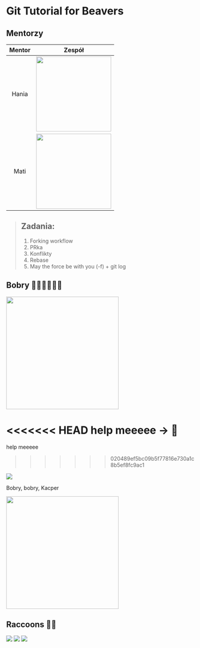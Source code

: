 # Git Tutorial for Beavers

## Mentorzy
|  Mentor  |                                                                                                                       Zespół                                                                                                                        |
|:--------:|:---------------------------------------------------------------------------------------------------------------------------------------------------------------------------------------------------------------------------------------------------:|
|  Hania   |                                                                                <img src="https://jackyzhen.github.io/rust-vs-go-slides/strongGopher.png" width="200">                                                                                | 
|   Mati   |      <img src="https://www.al.com/resizer/x0sDT9S7MVuLoZdAckv4GYrEay8=/1280x0/smart/advancelocal-adapter-image-uploads.s3.amazonaws.com/image.al.com/home/bama-media/width2048/img/entertainment_impact/photo/22643993-large.jpg" width="200">      |

>## Zadania:
>1. Forking workflow
>2. PRka
>3. Konflikty 
>4. Rebase 
>5. May the force be with you (-f) + git log

## Bobry 🦫🦫🦫🦫🦫🦫
<img src="https://i.gifer.com/IHh.gif" width="300">

<<<<<<< HEAD
help meeeee -> 🦫
=======


help meeeee
>>>>>>> 020489ef5bc09b5f77816e730a1c8b5ef8fc9ac1

![](https://www.wykop.pl/cdn/c3201142/comment_lxnsonPCJljMTN05VDVZHtwVxNRngeMs,w400.jpg)



Bobry, bobry, Kacper

<img src="https://upload.wikimedia.org/wikipedia/commons/6/6b/American_Beaver.jpg" width="300">


## **Raccoons 🦝🦝**
![](https://www.boredpanda.com/blog/wp-content/uploads/2022/04/raccoon-memes-instagram-624ae8c78c21d__700.jpg)
![](https://i.pinimg.com/736x/7c/14/ae/7c14ae9a7164c6db3ba85ef8abf7a9c4.jpg)
![](https://static.fajnyzwierzak.pl/media/uploads/media_image/original/wpis/2291/cena-szopa-pracza.jpg)